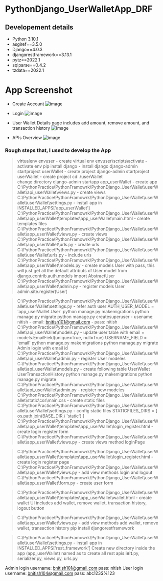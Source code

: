 # PythonDjango_UserWalletApp_DRF
## Developement details
  - Python 3.10.1
  - asgiref==3.5.0
  - Django==4.0.3
  - djangorestframework==3.13.1
  - pytz==2022.1
  - sqlparse==0.4.2
  - tzdata==2022.1

# App Screenshot
 - Create Account
  ![image](https://user-images.githubusercontent.com/35606236/162618743-4c576f58-cc11-432b-961d-074c9b11530a.png)

 - Login
   ![image](https://user-images.githubusercontent.com/35606236/162618786-ade54cba-9384-47be-8193-baa24050b15e.png)
 
 - User Wallet Details page includes add amount, remove amount, and transaction history
   ![image](https://user-images.githubusercontent.com/35606236/162618885-fb34244b-4c1c-41f2-8c09-d5e41ffc991f.png)
 
 - APIs Overview
   ![image](https://user-images.githubusercontent.com/35606236/162618915-8f8af555-4991-4953-ad62-19b9e6961ca7.png)

### Rough steps that, I used to develop the App
> virtualenv envuser
    - create virtual env
> envuser\scripts\activate
    - activate env
> pip install django
    - install django
> django-admin startproject userWallet
    - create project
> django-admin startproject userWallet
    - create project
> cd .\userWallet\
    change directory
> django-admin startapp app_userWallet
    - create app
> C:\PythonPractice\PythonFramowrk\PythonDjango_UserWallet\userWallet\api_userWallet\views.py
    - create views
> C:\PythonPractice\PythonFramowrk\PythonDjango_UserWallet\userWallet\userWallet\settings.py
    - install app in INSTALLED_APPS['app_userWallet']
> C:\PythonPractice\PythonFramowrk\PythonDjango_UserWallet\userWallet\app_userWallet\templates\app_userWallet\main.html
    - create templates files
> C:\PythonPractice\PythonFramowrk\PythonDjango_UserWallet\userWallet\app_userWallet\views.py
    - create views
> C:\PythonPractice\PythonFramowrk\PythonDjango_UserWallet\userWallet\app_userWallet\urls.py
    - create urls
> C:\PythonPractice\PythonFramowrk\PythonDjango_UserWallet\userWallet\userWallet\urls.py
    - include urls
> C:\PythonPractice\PythonFramowrk\PythonDjango_UserWallet\userWallet\app_userWallet\models.py
    - create models User with pass, this will just get all the default attributs of User model
        from django.contrib.auth.models import AbstractUser
> C:\PythonPractice\PythonFramowrk\PythonDjango_UserWallet\userWallet\app_userWallet\admin.py
    - register models User
        admin.site.register(User)

> C:\PythonPractice\PythonFramowrk\PythonDjango_UserWallet\userWallet\userWallet\settings.py
    - refer auth user
        AUTH_USER_MODEL = 'app_userWallet.User'
> python manage.py makemigrations
> python manage.py migrate
> python manage.py createsuperuser
    - usename: nitish
    - email: bnitish101@gmail.com
    - pass: nitish
> C:\PythonPractice\PythonFramowrk\PythonDjango_UserWallet\userWallet\api_userWallet\models.py
    - update user table with 
        email = models.EmailField(unique=True, null=True) 
        USERNAME_FIELD = 'email'
> python manage.py makemigrations
> python manage.py migrate 
> Admin login with email id
> C:\PythonPractice\PythonFramowrk\PythonDjango_UserWallet\userWallet\api_userWallet\admin.py
    - register User modeles
> C:\PythonPractice\PythonFramowrk\PythonDjango_UserWallet\userWallet\api_userWallet\models.py
    - create following table
        UserWallet
        UserTransactionHistory
> python manage.py makemigrations
> python manage.py migrate 
> C:\PythonPractice\PythonFramowrk\PythonDjango_UserWallet\userWallet\api_userWallet\admin.py
    - register new modeles
> C:\PythonPractice\PythonFramowrk\PythonDjango_UserWallet\userWallet\static\css\main.css
    - create static files
> C:\PythonPractice\PythonFramowrk\PythonDjango_UserWallet\userWallet\userWallet\settings.py
    - config static files
        STATICFILES_DIRS = [
            os.path.join(BASE_DIR / 'static')
        ]
> C:\PythonPractice\PythonFramowrk\PythonDjango_UserWallet\userWallet\app_userWallet\templates\app_userWallet\login_register.html
    - create login register form
> C:\PythonPractice\PythonFramowrk\PythonDjango_UserWallet\userWallet\app_userWallet\views.py
    - create views method
        loginPage

> C:\PythonPractice\PythonFramowrk\PythonDjango_UserWallet\userWallet\app_userWallet\templates\app_userWallet\login_register.html
    - create login register page
> C:\PythonPractice\PythonFramowrk\PythonDjango_UserWallet\userWallet\app_userWallet\views.py
    - add view methods
        login and logout
> C:\PythonPractice\PythonFramowrk\PythonDjango_UserWallet\userWallet\app_userWallet\form.py
    - create user form

> C:\PythonPractice\PythonFramowrk\PythonDjango_UserWallet\userWallet\app_userWallet\templates\app_userWallet\wallet.html
    - create wallet UI includes
        add wallet, remove wallet, transaction history, logout button

> C:\PythonPractice\PythonFramowrk\PythonDjango_UserWallet\userWallet\app_userWallet\views.py
    - add view methods
        add wallet, remove wallet, transaction history
> pip install djangorestframework

> C:\PythonPractice\PythonFramowrk\PythonDjango_UserWallet\userWallet\userWallet\settings.py
    - install app in INSTALLED_APPS['rest_framework']
> Create new directory inside the app (app_userWallet) named as <api> to create all rest apis
    __init__.py, serializer.py, views.py, urls.py

Admin login
    username: bnitish101@gmail.com
    pass: nitish
User login
    username: bnitish104@gmail.com
    pass: abc123$%123

